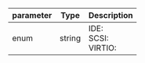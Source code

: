 | parameter | Type | Description |
| ----------- | ----------- |----------- |
| enum  |  string  | IDE: <br/>SCSI: <br/>VIRTIO:   |